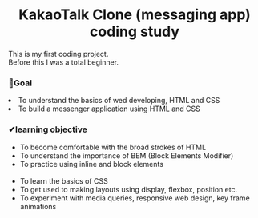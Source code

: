 <h1 align="center">KakaoTalk Clone (messaging app) coding study</h1>

This is my first coding project.<br>
Before this I was a total beginner.

<h3>🧭Goal</h3>

<li>To understand the basics of wed developing, HTML and CSS </li>
<li>To build a messenger application using HTML and CSS </li>

<h3>✔learning objective</h3>
<ul>
 <li>To become comfortable with the broad strokes of HTML</li>
 <li>To understand the importance of BEM (Block Elements Modifier)</li>
 <li>To practice using inline and block elements</li>
 <br>

 <li>To learn the basics of CSS</li>
 <li>To get used to making layouts using display, flexbox, position etc.</li>
 <li>To experiment with media queries, responsive web design, key frame animations </li>
 
 </ul>
